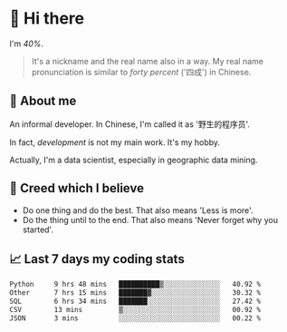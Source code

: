 # 👋 Hi there

I'm *40%*.

> It's a nickname and the real name also in a way.
> My real name pronunciation is similar to *forty percent* ('四成') in Chinese.

## :speech_balloon: About me

An informal developer. In Chinese, I'm called it as '野生的程序员'.

In fact, _development_ is not my main work. It's my hobby.

Actually, I'm a data scientist, especially in geographic data mining.

## :see_no_evil: Creed which I believe

- Do one thing and do the best. That also means 'Less is more'.
- Do the thing until to the end. That also means 'Never forget why you started'.

## :chart_with_upwards_trend: Last 7 days my coding stats

<!--START_SECTION:waka-->

```txt
Python     9 hrs 48 mins   ██████████▒░░░░░░░░░░░░░░   40.92 %
Other      7 hrs 15 mins   ███████▓░░░░░░░░░░░░░░░░░   30.32 %
SQL        6 hrs 34 mins   ███████░░░░░░░░░░░░░░░░░░   27.42 %
CSV        13 mins         ▒░░░░░░░░░░░░░░░░░░░░░░░░   00.92 %
JSON       3 mins          ░░░░░░░░░░░░░░░░░░░░░░░░░   00.22 %
```

<!--END_SECTION:waka-->
